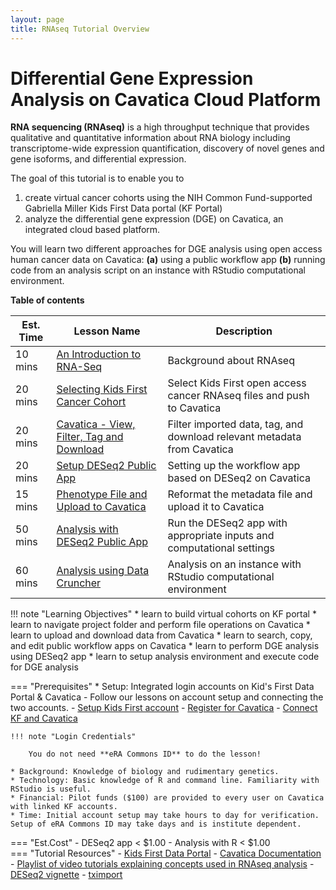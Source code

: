 ```yaml
---
layout: page
title: RNAseq Tutorial Overview
---
```


Differential Gene Expression Analysis on Cavatica Cloud Platform
====================================================================

**RNA sequencing (RNAseq)** is a high throughput technique that provides qualitative and quantitative information about RNA biology including transcriptome-wide expression quantification, discovery of novel genes and gene isoforms, and differential expression.

The goal of this tutorial is to enable you to </br>

1. create virtual cancer cohorts using the NIH Common Fund-supported Gabriella Miller Kids First Data portal (KF Portal) </br>
2. analyze the differential gene expression (DGE) on Cavatica, an integrated cloud based platform.

You will learn two different approaches for DGE analysis using open access human cancer data on Cavatica: **(a)** using a public workflow app
**(b)** running code from an analysis script on an instance with RStudio computational environment.

**Table of contents**

| Est. Time| Lesson Name | Description|
| ---|--------|--------|
| 10 mins |[An Introduction to RNA-Seq](./rna-seq_2.md)| Background about RNAseq
| 20 mins |[Selecting Kids First Cancer Cohort](./rna-seq_3.md)| Select Kids First open access cancer RNAseq files and push to Cavatica  |
| 20 mins |[Cavatica - View, Filter, Tag and Download](./rna-seq_4.md) | Filter imported data, tag, and download relevant metadata from Cavatica |
| 20 mins |[Setup DESeq2 Public App](./rna-seq_5.md)| Setting up the workflow app based on DESeq2 on Cavatica |
| 15 mins |[Phenotype File and Upload to Cavatica](./rna-seq_6.md) | Reformat the metadata file and upload it to Cavatica |
| 50 mins |[Analysis with DESeq2 Public App](./rna-seq_7.md) | Run the DESeq2 app with appropriate inputs and computational settings |
| 60 mins |[Analysis using Data Cruncher](./rna-seq_8.md) | Analysis on an instance with RStudio computational environment |

!!! note "Learning Objectives"
    * learn to build virtual cohorts on KF portal
    * learn to navigate project folder and perform file operations on Cavatica
    * learn to upload and download data from Cavatica
    * learn to search, copy, and edit public workflow apps on Cavatica
    * learn to perform DGE analysis using DESeq2 app
    * learn to setup analysis environment and execute code for DGE analysis

=== "Prerequisites"
    * Setup: Integrated login accounts on Kid's First Data Portal & Cavatica - Follow our lessons on account setup and connecting the two accounts.
           - [Setup Kids First account](../Kids-First/Portal-Setup-And-Permissions/KF_3_KF_Registration.md)
           - [Register for Cavatica](../Kids-First/Portal-Setup-And-Permissions/KF_4_Cavatica_Registration.md)
           - [Connect KF and Cavatica](../Kids-First/Portal-Setup-And-Permissions/KF_5_ConnectingAccounts.md)

    !!! note "Login Credentials"

        You do not need **eRA Commons ID** to do the lesson!

    * Background: Knowledge of biology and rudimentary genetics.
    * Technology: Basic knowledge of R and command line. Familiarity with RStudio is useful.
    * Financial: Pilot funds ($100) are provided to every user on Cavatica with linked KF accounts.
    * Time: Initial account setup may take hours to day for verification. Setup of eRA Commons ID may take days and is institute dependent.
=== "Est.Cost"
    - DESeq2 app < $1.00
    - Analysis with R < $1.00      
=== "Tutorial Resources"
    - [Kids First Data Portal](https://kidsfirstdrc.org)
    - [Cavatica Documentation](https://docs.cavatica.org/docs/getting-started)
    - [Playlist of video tutorials explaining concepts used in RNAseq analysis](https://www.youtube.com/playlist?list=PLblh5JKOoLUJo2Q6xK4tZElbIvAACEykp)
    - [DESeq2 vignette](https://bioconductor.org/packages/release/bioc/vignettes/DESeq2/inst/doc/DESeq2.html#how-do-i-use-vst-or-rlog-data-for-differential-testing)
    - [tximport](https://bioconductor.org/packages/release/bioc/vignettes/tximport/inst/doc/tximport.html)

